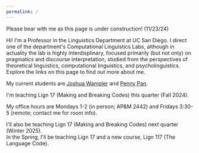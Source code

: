 ```yaml
---
permalink: /
---
```


Please bear with me as this page is under construction! (11/23/24) 

Hi!  I'm a Professor in the Linguistics Department at UC San Diego.  I direct one of the department's Computational Linguistics Labs, although in actuality the lab is highly interdisplinary, focused primarily (but not only) on pragmatics and discourse interpretation, studied from the perspectives of theoretical linguistics, computational linguistics, and psycholinguistics. Explore the links on this page to find out more about me.

My current students are <a HREF="https://sites.google.com/ucsd.edu/joshuawampler">Joshua Wampler</a> and <a href="https://pennydy.github.io/">Penny Pan</a>. 

I'm teaching Lign 17 (Making and Breaking Codes) this quarter (Fall 2024). 

My office hours are Mondays 1-2 (in person; AP&M 2442) and Fridays 3:30-5 (remote; contact me for room info).  

I'll also be teaching Lign 17 (Making and Breaking Codes) next quarter (Winter 2025).  
In the Spring, I'll be teaching Lign 17 and a new course, Lign 117 (The Language Code). 
